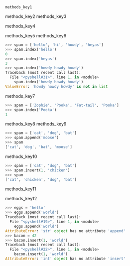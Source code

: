 ```ngMeta
methods_key1
```

methods_key2
methods_key3


methods_key4


methods_key5
methods_key6


```python
>>> spam = ['hello', 'hi', 'howdy', 'heyas']
>>> spam.index('hello')
0
>>> spam.index('heyas')
3
>>> spam.index('howdy howdy howdy')
Traceback (most recent call last):
  File "<pyshell#31>", line 1, in <module>
    spam.index('howdy howdy howdy')
ValueError: 'howdy howdy howdy' is not in list
```
methods_key7


```python
>>> spam = ['Zophie', 'Pooka', 'Fat-tail', 'Pooka']
>>> spam.index('Pooka')
1
```
methods_key8
methods_key9


```python
>>> spam = ['cat', 'dog', 'bat']
>>> spam.append('moose')
>>> spam
['cat', 'dog', 'bat', 'moose']
```
methods_key10


```python
>>> spam = ['cat', 'dog', 'bat']
>>> spam.insert(1, 'chicken')
>>> spam
['cat', 'chicken', 'dog', 'bat']
```
methods_key11


methods_key12


```python
>>> eggs = 'hello'
>>> eggs.append('world')
Traceback (most recent call last):
  File "<pyshell#19>", line 1, in <module>
    eggs.append('world')
AttributeError: 'str' object has no attribute 'append'
>>> bacon = 42
>>> bacon.insert(1, 'world')
Traceback (most recent call last):
  File "<pyshell#22>", line 1, in <module>
    bacon.insert(1, 'world')
AttributeError: 'int' object has no attribute 'insert'
```
